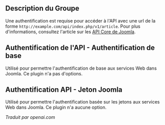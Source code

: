 <!-- Filename: Chunk4x:Extensions_Plugin_Manager_Edit_API_Authentication_Group  / Display title: Groupe d'authentification API -->

## Description du Groupe

Une authentification est requise pour accéder à l'API avec une url de la forme `http://example.com/api/index.php/v1/article`. Pour plus d'informations, consultez l'article sur les [API Core de Joomla](https://docs.joomla.org/J4.x:Joomla_Core_APIs/en).

## Authentification de l'API - Authentification de base

Utilisé pour permettre l'authentification de base aux services Web dans Joomla. Ce plugin n'a pas d'options.

## Authentification API - Jeton Joomla

Utilisé pour permettre l'authentification basée sur les jetons aux services Web dans Joomla. Ce plugin n'a aucune option.

*Traduit par openai.com*

